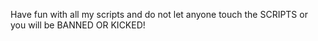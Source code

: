Have fun with all my scripts and do not let anyone touch the SCRIPTS or you will be BANNED OR KICKED!

